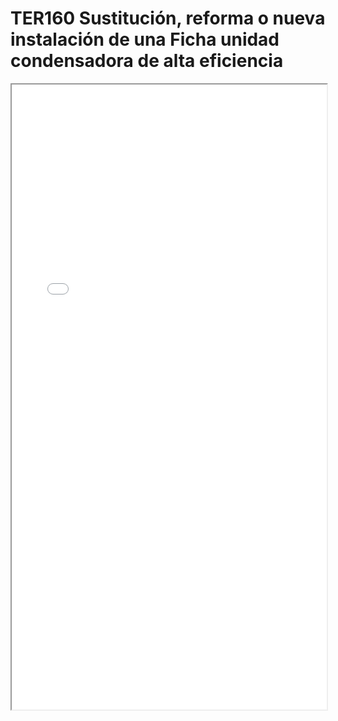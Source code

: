 
# TER160  Sustitución, reforma o nueva instalación de una Ficha unidad condensadora de alta eficiencia

<iframe src="../TER160  Sustitución, reforma o nueva instalación de una Ficha unidad condensadora de alta eficiencia.pdf" width="100%" height="1000px"></iframe>

